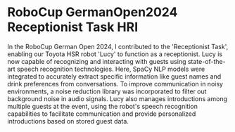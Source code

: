 # RoboCup GermanOpen2024 Receptionist Task HRI

In the RoboCup German Open 2024, I contributed to the 'Receptionist Task', enabling our Toyota HSR robot 'Lucy' to function as a receptionist. Lucy is now capable of recognizing and interacting with guests using state-of-the-art speech recognition technologies. Here, SpaCy NLP models were integrated to accurately extract specific information like guest names and drink preferences from conversations. To improve communication in noisy environments, a noise reduction library was incorporated to filter out background noise in audio signals. Lucy also manages introductions among multiple guests at the event, using the robot's speech recognition capabilities to facilitate communication and provide personalized introductions based on stored guest data.
